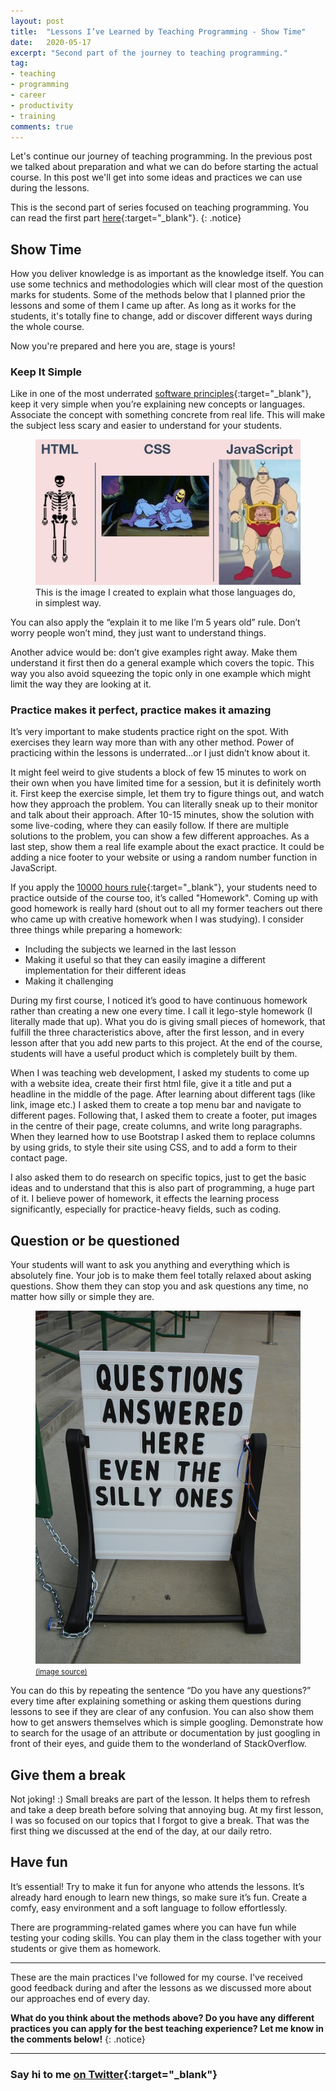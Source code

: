 ```yaml
---
layout: post
title:  "Lessons I’ve Learned by Teaching Programming - Show Time"
date:   2020-05-17
excerpt: "Second part of the journey to teaching programming."
tag:
- teaching
- programming
- career
- productivity
- training
comments: true
---
```

Let's continue our journey of teaching programming. In the previous post we talked about preparation and what we can do before starting the actual course. In this post we'll get into some ideas and practices we can use during the lessons.

This is the second part of series focused on teaching programming. You can read the first part [here](https://ugurtekbas.com/lessons-ive-learned-by-teaching-programming/){:target="_blank"}.
{: .notice}

## Show Time
How you deliver knowledge is as important as the knowledge itself. You can use some technics and methodologies which will clear most of the question marks for students. Some of the methods below
that I planned prior the lessons and some of them I came up after. As long as it works
for the students, it's totally fine to change, add or discover different ways during the whole course.

Now you're prepared and here you are, stage is yours!

### Keep It Simple
Like in one of the most underrated [software principles](https://en.wikipedia.org/wiki/KISS_principle){:target="_blank"}, keep it very simple when you’re explaining new concepts or languages. Associate the concept with something concrete from real life. This will make the subject less scary and easier to understand for your students.

<figure>
	<img src="../assets/img/simple.jpeg">
	<figcaption>This is the image I created to explain what those languages do, in simplest way.</figcaption>
</figure>

You can also apply the “explain it to me like I’m 5 years old” rule. Don’t worry people won’t mind, they just want to understand things.

Another advice would be: don’t give examples right away. Make them understand it first then do a general example which covers the topic. This way you also avoid squeezing the topic only in one example which might limit the way they are looking at it.

### Practice makes it perfect, practice makes it amazing
It’s very important to make students practice right on the spot. With exercises they learn way more than with any other method. Power of practicing within the lessons is underrated…or I just didn’t know about it.

It might feel weird to give students a block of few 15 minutes to work on their own when you have limited time for a session, but it is definitely worth it. First keep the exercise simple, let them try to figure things out, and watch how they approach the problem. You can literally sneak up to their monitor and talk about their approach. After 10-15 minutes, show the solution with some live-coding, where they can easily follow. If there are multiple solutions to the problem, you can show a few different approaches. As a last step, show them a real life example about the exact practice. It could be adding a nice footer to your website or using a random number function in JavaScript.

If you apply the [10000 hours rule](https://en.wikipedia.org/wiki/Outliers_(book)){:target="_blank"}, your students need to practice outside of the course too, it’s called "Homework". Coming up with good homework is really hard (shout out to all my former teachers out there who came up with creative homework when I was studying). I consider three things while preparing a homework:

- Including the subjects we learned in the last lesson
- Making it useful so that they can easily imagine a different implementation for their different ideas
- Making it challenging

During my first course, I noticed it’s good to have continuous homework rather than creating a new one every time. I call it lego-style    homework (I literally made that up). What you do is giving small pieces of homework, that fulfill the three characteristics above, after the first lesson, and in every lesson after that you add new parts to this project. At the end of the course, students will have a useful product which is completely built by them.

When I was teaching web development, I asked my students to come up with a website idea, create their first html file, give it a title and put a headline in the middle of the page. After learning about different tags (like link, image etc.) I asked them to create a top menu bar and navigate to different pages. Following that, I asked them to create a footer, put images in the centre of their page, create columns, and write long paragraphs. When they learned how to use Bootstrap I asked them to replace columns by using grids, to style their site using CSS, and to add a form to their contact page.

I also asked them to do research on specific topics, just to get the basic ideas and to understand that this is also part of programming, a huge part of it. I believe power of homework, it effects the learning process significantly, especially for practice-heavy fields, such as coding.

## Question or be questioned
Your students will want to ask you anything and everything which is absolutely fine. Your job is to make them feel totally relaxed about asking questions. Show them they can stop you and ask questions any time, no matter how silly or simple they are.

<figure>
	<img src="../assets/img/questions.jpg">
	<figcaption><a href="https://fresnostategraduatewritingstudio.wordpress.com/2018/11/19/week-13-do-not-be-afraid-to-ask-questions-and-get-assistance/"><small>(image source)</small></a></figcaption>
</figure>

You can do this by repeating the sentence “Do you have any questions?” every time after explaining something or asking them questions during lessons to see if they are clear of any confusion. You can also show them how to get answers themselves which is simple googling. Demonstrate how to search for the usage of an attribute or documentation by just googling in front of their eyes, and guide them to the wonderland of StackOverflow.

## Give them a break
Not joking! :) Small breaks are part of the lesson. It helps them to refresh and take a deep breath before solving that annoying bug. At my first lesson, I was so focused on our topics that I forgot to give a break. That was the first thing we discussed at the end of the day, at our daily retro.

## Have fun
It’s essential! Try to make it fun for anyone who attends the lessons. It’s already hard enough to learn new things, so make sure it’s fun. Create a comfy, easy environment and a soft language to follow effortlessly.

There are programming-related games where you can have fun while testing your coding skills. You can play them in the class together with your students or give them as homework.

---
These are the main practices I've followed for my course. I've received good feedback during and after the lessons as we discussed more about our approaches end of every day.

**What do you think about the methods above? Do you have any different practices you can apply
for the best teaching experience? Let me know in the comments below!**
{: .notice}

---
### Say hi to me [on Twitter](https://twitter.com/ugurtekbas){:target="_blank"}
